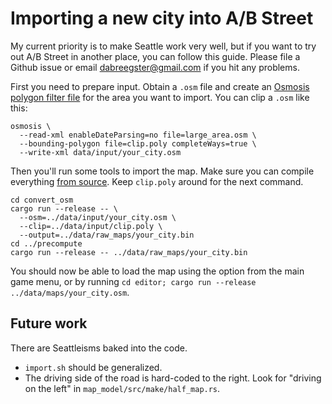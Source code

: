 # Importing a new city into A/B Street

My current priority is to make Seattle work very well, but if you want to try
out A/B Street in another place, you can follow this guide. Please file a Github
issue or email <dabreegster@gmail.com> if you hit any problems.

First you need to prepare input. Obtain a `.osm` file and create an
[Osmosis polygon filter file](https://wiki.openstreetmap.org/wiki/Osmosis/Polygon_Filter_File_Format)
for the area you want to import. You can clip a `.osm` like this:

```
osmosis \
  --read-xml enableDateParsing=no file=large_area.osm \
  --bounding-polygon file=clip.poly completeWays=true \
  --write-xml data/input/your_city.osm
```

Then you'll run some tools to import the map. Make sure you can compile
everything [from source](INSTRUCTIONS.md). Keep `clip.poly` around for the next
command.

```
cd convert_osm
cargo run --release -- \
  --osm=../data/input/your_city.osm \
  --clip=../data/input/clip.poly \
  --output=../data/raw_maps/your_city.bin
cd ../precompute
cargo run --release -- ../data/raw_maps/your_city.bin
```

You should now be able to load the map using the option from the main game menu,
or by running `cd editor; cargo run --release ../data/maps/your_city.osm`.

## Future work

There are Seattleisms baked into the code.

- `import.sh` should be generalized.
- The driving side of the road is hard-coded to the right. Look for "driving on
  the left" in `map_model/src/make/half_map.rs`.

